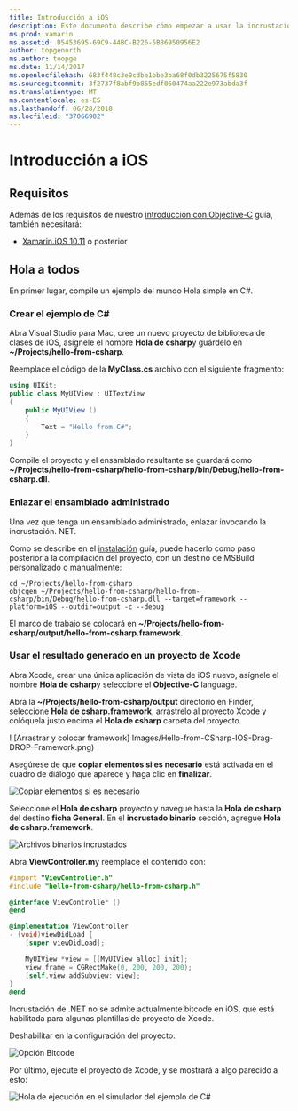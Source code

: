 ```yaml
---
title: Introducción a iOS
description: Este documento describe cómo empezar a usar la incrustación de .NET con iOS. Explica los requisitos y presenta una aplicación de ejemplo para demostrar cómo enlazar un ensamblado administrado y usar el resultado en un proyecto de Xcode.
ms.prod: xamarin
ms.assetid: D5453695-69C9-44BC-B226-5B86950956E2
author: topgenorth
ms.author: toopge
ms.date: 11/14/2017
ms.openlocfilehash: 683f448c3e0cdba1bbe3ba68f0db3225675f5830
ms.sourcegitcommit: 3f2737f8abf9b855edf060474aa222e973abda3f
ms.translationtype: MT
ms.contentlocale: es-ES
ms.lasthandoff: 06/28/2018
ms.locfileid: "37066902"
---
```

# <a name="getting-started-with-ios"></a>Introducción a iOS

## <a name="requirements"></a>Requisitos

Además de los requisitos de nuestro [introducción con Objective-C](~/tools/dotnet-embedding/get-started/objective-c/index.md) guía, también necesitará:

* [Xamarin.iOS 10.11](https://visualstudio.microsoft.com/xamarin/) o posterior

## <a name="hello-world"></a>Hola a todos

En primer lugar, compile un ejemplo del mundo Hola simple en C#.

### <a name="create-c-sample"></a>Crear el ejemplo de C#

Abra Visual Studio para Mac, cree un nuevo proyecto de biblioteca de clases de iOS, asígnele el nombre **Hola de csharp**y guárdelo en **~/Projects/hello-from-csharp**.

Reemplace el código de la **MyClass.cs** archivo con el siguiente fragmento:

```csharp
using UIKit;
public class MyUIView : UITextView
{
    public MyUIView ()
    {
        Text = "Hello from C#";
    }
}
```

Compile el proyecto y el ensamblado resultante se guardará como **~/Projects/hello-from-csharp/hello-from-csharp/bin/Debug/hello-from-csharp.dll**.

### <a name="bind-the-managed-assembly"></a>Enlazar el ensamblado administrado

Una vez que tenga un ensamblado administrado, enlazar invocando la incrustación. NET.

Como se describe en el [instalación](~/tools/dotnet-embedding/get-started/install/install.md) guía, puede hacerlo como paso posterior a la compilación del proyecto, con un destino de MSBuild personalizado o manualmente:

```shell
cd ~/Projects/hello-from-csharp
objcgen ~/Projects/hello-from-csharp/hello-from-csharp/bin/Debug/hello-from-csharp.dll --target=framework --platform=iOS --outdir=output -c --debug
```

El marco de trabajo se colocará en **~/Projects/hello-from-csharp/output/hello-from-csharp.framework**.

### <a name="use-the-generated-output-in-an-xcode-project"></a>Usar el resultado generado en un proyecto de Xcode

Abra Xcode, crear una única aplicación de vista de iOS nuevo, asígnele el nombre **Hola de csharp**y seleccione el **Objective-C** language.

Abra la **~/Projects/hello-from-csharp/output** directorio en Finder, seleccione **Hola de csharp.framework**, arrástrelo al proyecto Xcode y colóquela justo encima el **Hola de csharp**  carpeta del proyecto.

! [Arrastrar y colocar framework] Images/Hello-from-CSharp-IOS-Drag-DROP-Framework.png)

Asegúrese de que **copiar elementos si es necesario** está activada en el cuadro de diálogo que aparece y haga clic en **finalizar**.

![Copiar elementos si es necesario](ios-images/hello-from-csharp-ios-copy-items-if-needed.png)

Seleccione el **Hola de csharp** proyecto y navegue hasta la **Hola de csharp** del destino **ficha General**. En el **incrustado binario** sección, agregue **Hola de csharp.framework**.

![Archivos binarios incrustados](ios-images/hello-from-csharp-ios-embedded-binaries.png)

Abra **ViewController.m**y reemplace el contenido con:

```objective-c
#import "ViewController.h"
#include "hello-from-csharp/hello-from-csharp.h"

@interface ViewController ()
@end

@implementation ViewController
- (void)viewDidLoad {
    [super viewDidLoad];

    MyUIView *view = [[MyUIView alloc] init];
    view.frame = CGRectMake(0, 200, 200, 200);
    [self.view addSubview: view];
}
@end
```

Incrustación de .NET no se admite actualmente bitcode en iOS, que está habilitada para algunas plantillas de proyecto de Xcode. 

Deshabilitar en la configuración del proyecto:

![Opción Bitcode](../../images/ios-bitcode-option.png)

Por último, ejecute el proyecto de Xcode, y se mostrará a algo parecido a esto:

![Hola de ejecución en el simulador del ejemplo de C#](ios-images/hello-from-csharp-ios.png)
